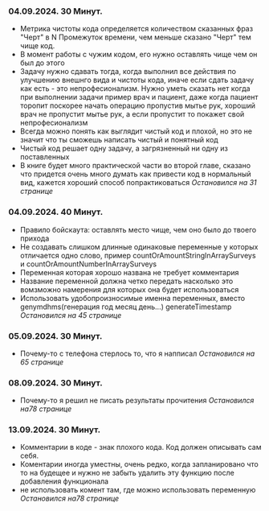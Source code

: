### **04.09.2024.** 30 Минут.
- Метрика чистоты кода определяется количеством сказанных фраз "Черт" в N Промежуток времени, чем меньше сказано "Черт" тем чище код. 
- В момент работы с чужим кодом, его нужно оставлять чище чем он был до этого
- Задачу нужно сдавать тогда, когда выполнил все действия по улучшению внешнго вида и чистоты кода, иначе если сдать задачу как есть - это непрофесионализм. Нужно уметь сказать нет когда при выполнении задачи пример врач и пациент, даже когда пациент торопит поскорее начать операцию пропустив мытье рук, хороший врач не пропустит мытье рук, а если пропустит то покажет свой непрофесионализм
- Всегда можно понять как выглядит чистый код и плохой, но это не значит что ты сможешь написать чистый и понятный код
- Чистый код решает одну задачу, а загрязненный ни одну из поставленных
- В книге будет много практической части во второй главе, сказано что придется очень много думать как привести код в нормальный вид, кажется хороший способ попрактиковаться
*Остановился на 31 странице*

### **04.09.2024.** 40 Минут.
- Правило бойскаута: оставлять место чище, чем оно было до твоего прихода
- Не создавать слишком длинные одинаковые переменные у которых отличается одно слово, пример countOrAmountStringInArraySurveys и countOrAmountNumberInArraySurveys
- Переменная которая хорошо названа не требует комментария
- Название переменной должна четко передать насколько это вомзможно намерения для которых она будет использоваться
- Использовать удобопроизносимые именна переменных, вместо genymdhms(генерация год месяц день...) generateTimestamp
*Остановился на 45 странице*


### **05.09.2024.** 30 Минут.
- Почему-то с телефона стерлось то, что я напписал
*Остановился на 65 странице*

### **08.09.2024.** 30 Минут.
- Почему-то я решил не писать результаты прочитения
*Остановился на78 странице*


### **13.09.2024.** 30 Минут.
- Комментарии в коде - знак плохого кода. Код должен описывать сам себя.
- Коментарии иногда уместны, очень редко, когда запланировано что то на будещее и нужно не забыть удалить эту функцию после добавления функционала
- не использовать комент там, где можно использовать переменную
*Остановился на78 странице*

